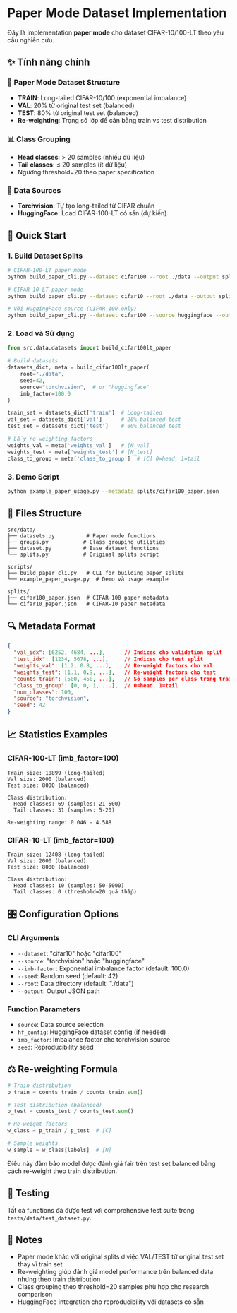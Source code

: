 # Paper Mode Dataset Implementation

Đây là implementation **paper mode** cho dataset CIFAR-10/100-LT theo yêu cầu nghiên cứu.

## ✨ Tính năng chính

### 🎯 Paper Mode Dataset Structure
- **TRAIN**: Long-tailed CIFAR-10/100 (exponential imbalance)
- **VAL**: 20% từ original test set (balanced) 
- **TEST**: 80% từ original test set (balanced)
- **Re-weighting**: Trọng số lớp để cân bằng train vs test distribution

### 📊 Class Grouping  
- **Head classes**: > 20 samples (nhiều dữ liệu)
- **Tail classes**: ≤ 20 samples (ít dữ liệu)
- Ngưỡng threshold=20 theo paper specification

### 🔧 Data Sources
- **Torchvision**: Tự tạo long-tailed từ CIFAR chuẩn
- **HuggingFace**: Load CIFAR-100-LT có sẵn (dự kiến)

## 🚀 Quick Start

### 1. Build Dataset Splits

```bash
# CIFAR-100-LT paper mode
python build_paper_cli.py --dataset cifar100 --root ./data --output splits/cifar100_paper.json

# CIFAR-10-LT paper mode  
python build_paper_cli.py --dataset cifar10 --root ./data --output splits/cifar10_paper.json

# Với HuggingFace source (CIFAR-100 only)
python build_paper_cli.py --dataset cifar100 --source huggingface --output splits/cifar100_hf_paper.json
```

### 2. Load và Sử dụng

```python
from src.data.datasets import build_cifar100lt_paper

# Build datasets
datasets_dict, meta = build_cifar100lt_paper(
    root="./data",
    seed=42,
    source="torchvision",  # or "huggingface"
    imb_factor=100.0
)

train_set = datasets_dict['train']  # Long-tailed
val_set = datasets_dict['val']      # 20% balanced test  
test_set = datasets_dict['test']    # 80% balanced test

# Lấy re-weighting factors
weights_val = meta['weights_val']   # [N_val] 
weights_test = meta['weights_test'] # [N_test]
class_to_group = meta['class_to_group']  # [C] 0=head, 1=tail
```

### 3. Demo Script

```bash
python example_paper_usage.py --metadata splits/cifar100_paper.json
```

## 📁 Files Structure

```
src/data/
├── datasets.py          # Paper mode functions
├── groups.py           # Class grouping utilities  
├── dataset.py          # Base dataset functions
└── splits.py           # Original splits script

scripts/
├── build_paper_cli.py   # CLI for building paper splits
└── example_paper_usage.py  # Demo và usage example

splits/
├── cifar100_paper.json  # CIFAR-100 paper metadata
└── cifar10_paper.json   # CIFAR-10 paper metadata
```

## 🔍 Metadata Format

```json
{
  "val_idx": [6252, 4684, ...],      // Indices cho validation split
  "test_idx": [1234, 5678, ...],     // Indices cho test split  
  "weights_val": [1.2, 0.8, ...],    // Re-weight factors cho val
  "weights_test": [1.1, 0.9, ...],   // Re-weight factors cho test
  "counts_train": [500, 450, ...],   // Số samples per class trong train
  "class_to_group": [0, 0, 1, ...],  // 0=head, 1=tail
  "num_classes": 100,
  "source": "torchvision",
  "seed": 42
}
```

## 📈 Statistics Examples

### CIFAR-100-LT (imb_factor=100)
```
Train size: 10899 (long-tailed)
Val size: 2000 (balanced)  
Test size: 8000 (balanced)

Class distribution:
  Head classes: 69 (samples: 21-500)
  Tail classes: 31 (samples: 5-20)
  
Re-weighting range: 0.046 - 4.588
```

### CIFAR-10-LT (imb_factor=100)  
```
Train size: 12408 (long-tailed)
Val size: 2000 (balanced)
Test size: 8000 (balanced)

Class distribution:
  Head classes: 10 (samples: 50-5000)  
  Tail classes: 0 (threshold=20 quá thấp)
```

## 🎛️ Configuration Options

### CLI Arguments
- `--dataset`: "cifar10" hoặc "cifar100"
- `--source`: "torchvision" hoặc "huggingface"  
- `--imb-factor`: Exponential imbalance factor (default: 100.0)
- `--seed`: Random seed (default: 42)
- `--root`: Data directory (default: "./data")
- `--output`: Output JSON path

### Function Parameters
- `source`: Data source selection
- `hf_config`: HuggingFace dataset config (if needed)
- `imb_factor`: Imbalance factor cho torchvision source
- `seed`: Reproducibility seed

## ⚖️ Re-weighting Formula

```python
# Train distribution
p_train = counts_train / counts_train.sum()

# Test distribution (balanced)  
p_test = counts_test / counts_test.sum()

# Re-weight factors
w_class = p_train / p_test  # [C]

# Sample weights
w_sample = w_class[labels]  # [N]
```

Điều này đảm bảo model được đánh giá fair trên test set balanced bằng cách re-weight theo train distribution.

## 🧪 Testing

Tất cả functions đã được test với comprehensive test suite trong `tests/data/test_dataset.py`.

## 📝 Notes

- Paper mode khác với original splits ở việc VAL/TEST từ original test set thay vì train set
- Re-weighting giúp đánh giá model performance trên balanced data nhưng theo train distribution  
- Class grouping theo threshold=20 samples phù hợp cho research comparison
- HuggingFace integration cho reproducibility với datasets có sẵn